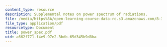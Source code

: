 ```yaml
---
content_type: resource
description: Supplemental notes on power spectrum of radiations.
file: /media/https%3A/open-learning-course-data-rc.s3.amazonaws.com/8-311-electromagnetic-theory-spring-2004/a662f771f4e997e23bdb65d345b9d8ba_power_spec.pdf
file_type: application/pdf
resourcetype: Document
title: power_spec.pdf
uid: a662f771-f4e9-97e2-3bdb-65d345b9d8ba
---
```

